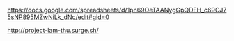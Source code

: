 https://docs.google.com/spreadsheets/d/1pn69OeTAANygGpQDFH_c69CJ75sNP895MZwNiLk_dNc/edit#gid=0


http://project-lam-thu.surge.sh/